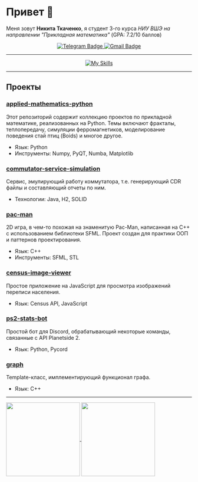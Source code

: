 # Привет 👋

Меня зовут **Никита Ткаченко**, я студент 3-го курса *НИУ ВШЭ на направлении "Прикладная математика"* (GPA: 7.2/10 баллов)

<div id="badges" align="center">
  <a href='https://t.me/tka4nik'>
    <img src="https://img.shields.io/badge/Telegram-blue?style=for-the-badge&logo=telegram&logoColor=white" alt="Telegram Badge"/>
  </a>
  <a href='mailto:tka4nik@gmail.com'>
    <img src="https://img.shields.io/badge/Gmail-white?style=for-the-badge&logo=Gmail&logoColor=red" alt="Gmail Badge"/>
  </a>
</div>

---
<div id="badges" align="center">
  <a href='https://skillicons.dev'>
    <img src="https://skillicons.dev/icons?i=java,py,bash,cpp,spring,git,docker,linux,ubuntu" alt="My Skills"/>
  </a>
</div>

---

## Проекты

### [applied-mathematics-python](https://github.com/tka4nik/applied-mathematics-python) 
Этот репозиторий содержит коллекцию проектов по прикладной математике, реализованных на Python. Темы включают фракталы, теплопередачу, симуляции ферромагнетиков, моделирование поведения стай птиц (Boids) и многое другое.
- Язык: Python
- Инструменты: Numpy, PyQT, Numba, Matplotlib

### [commutator-service-simulation](https://github.com/tka4nik/commutator-service-simulation)
Сервис, эмулирующий работу коммутатора, т.е. генерирующий CDR файлы и составляющий отчеты по ним.
- Технологии: Java, H2, SOLID

### [pac-man](https://github.com/tka4nik/pac-man)
2D игра, в чем-то похожая на знаменитую Pac-Man, написанная на C++ с использованием библиотеки SFML. Проект создан для практики ООП и паттернов проектирования.
- Язык: C++
- Инструменты: SFML, STL

### [census-image-viewer](https://github.com/tka4nik/census-image-viewer)
Простое приложение на JavaScript для просмотра изображений переписи населения.
- Язык: Census API, JavaScript

### [ps2-stats-bot](https://github.com/tka4nik/ps2-stats-bot)
Простой бот для Discord, обрабатывающий некоторые команды, связанные с API Planetside 2.
- Язык: Python, Pycord

### [graph](https://github.com/tka4nik/graph)
Template-класс, имплементирующий функционал графа.
- Язык: C++

---

<a href="https://github.com/anuraghazra/github-readme-stats">
  <img height=200 align="center" src="https://github-readme-stats.vercel.app/api?username=tka4nik&card_width=220" />
</a>
<a href="https://github.com/anuraghazra/convoychat">
  <img height=200 align="center" src="https://github-readme-stats.vercel.app/api/top-langs/?username=tka4nik&layout=compact&hide=jupyter%20notebook,postscript,tex&card_width=220" />
</a>
